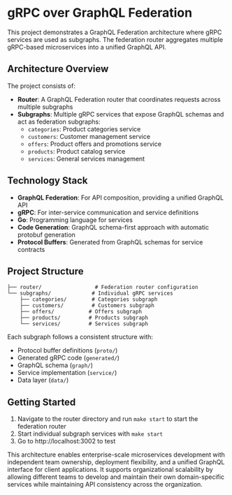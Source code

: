 # gRPC over GraphQL Federation

This project demonstrates a GraphQL Federation architecture where gRPC services are used as subgraphs. The federation router aggregates multiple gRPC-based microservices into a unified GraphQL API.

## Architecture Overview

The project consists of:

- **Router**: A GraphQL Federation router that coordinates requests across multiple subgraphs
- **Subgraphs**: Multiple gRPC services that expose GraphQL schemas and act as federation subgraphs:
  - `categories`: Product categories service
  - `customers`: Customer management service
  - `offers`: Product offers and promotions service
  - `products`: Product catalog service
  - `services`: General services management

## Technology Stack

- **GraphQL Federation**: For API composition, providing a unified GraphQL API
- **gRPC**: For inter-service communication and service definitions
- **Go**: Programming language for services
- **Code Generation**: GraphQL schema-first approach with automatic protobuf generation
- **Protocol Buffers**: Generated from GraphQL schemas for service contracts

## Project Structure

```
├── router/                 # Federation router configuration
└── subgraphs/             # Individual gRPC services
    ├── categories/        # Categories subgraph
    ├── customers/         # Customers subgraph
    ├── offers/           # Offers subgraph
    ├── products/         # Products subgraph
    └── services/         # Services subgraph
```

Each subgraph follows a consistent structure with:

- Protocol buffer definitions (`proto/`)
- Generated gRPC code (`generated/`)
- GraphQL schema (`graph/`)
- Service implementation (`service/`)
- Data layer (`data/`)

## Getting Started

1. Navigate to the router directory and run `make start` to start the federation router
2. Start individual subgraph services with `make start`
3. Go to http://localhost:3002 to test

This architecture enables enterprise-scale microservices development with independent team ownership, deployment flexibility, and a unified GraphQL interface for client applications. It supports organizational scalability by allowing different teams to develop and maintain their own domain-specific services while maintaining API consistency across the organization.
